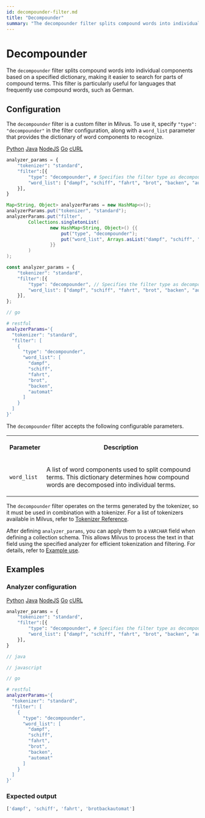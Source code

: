 ```yaml
---
id: decompounder-filter.md
title: "Decompounder"
summary: "The decompounder filter splits compound words into individual components based on a specified dictionary, making it easier to search for parts of compound terms. This filter is particularly useful for languages that frequently use compound words, such as German."
---
```


# Decompounder

The `decompounder` filter splits compound words into individual components based on a specified dictionary, making it easier to search for parts of compound terms. This filter is particularly useful for languages that frequently use compound words, such as German.

## Configuration

The `decompounder` filter is a custom filter in Milvus. To use it, specify `"type": "decompounder"` in the filter configuration, along with a `word_list` parameter that provides the dictionary of word components to recognize.

<div class="multipleCode">
    <a href="#python">Python</a>
    <a href="#java">Java</a>
    <a href="#javascript">NodeJS</a>
    <a href="#go">Go</a>
    <a href="#bash">cURL</a>
</div>

```python
analyzer_params = {
    "tokenizer": "standard",
    "filter":[{
        "type": "decompounder", # Specifies the filter type as decompounder
        "word_list": ["dampf", "schiff", "fahrt", "brot", "backen", "automat"],
    }],
}
```

```java
Map<String, Object> analyzerParams = new HashMap<>();
analyzerParams.put("tokenizer", "standard");
analyzerParams.put("filter",
        Collections.singletonList(
                new HashMap<String, Object>() {{
                    put("type", "decompounder");
                    put("word_list", Arrays.asList("dampf", "schiff", "fahrt", "brot", "backen", "automat"));
                }}
        )
);
```

```javascript
const analyzer_params = {
    "tokenizer": "standard",
    "filter":[{
        "type": "decompounder", // Specifies the filter type as decompounder
        "word_list": ["dampf", "schiff", "fahrt", "brot", "backen", "automat"],
    }],
};
```

```go
// go
```

```bash
# restful
analyzerParams='{
  "tokenizer": "standard",
  "filter": [
    {
      "type": "decompounder",
      "word_list": [
        "dampf",
        "schiff",
        "fahrt",
        "brot",
        "backen",
        "automat"
      ]
    }
  ]
}'

```

The `decompounder` filter accepts the following configurable parameters.

<table>
   <tr>
     <th><p>Parameter</p></th>
     <th><p>Description</p></th>
   </tr>
   <tr>
     <td><p><code>word_list</code></p></td>
     <td><p>A list of word components used to split compound terms. This dictionary determines how compound words are decomposed into individual terms.</p></td>
   </tr>
</table>

The `decompounder` filter operates on the terms generated by the tokenizer, so it must be used in combination with a tokenizer. For a list of tokenizers available in Milvus, refer to [Tokenizer Reference](tokenizers).

After defining `analyzer_params`, you can apply them to a `VARCHAR` field when defining a collection schema. This allows Milvus to process the text in that field using the specified analyzer for efficient tokenization and filtering. For details, refer to [Example use](analyzer-overview.md#Example-use).

## Examples

### Analyzer configuration

<div class="multipleCode">
    <a href="#python">Python</a>
    <a href="#java">Java</a>
    <a href="#javascript">NodeJS</a>
    <a href="#go">Go</a>
    <a href="#bash">cURL</a>
</div>

```python
analyzer_params = {
    "tokenizer": "standard",
    "filter":[{
        "type": "decompounder", # Specifies the filter type as decompounder
        "word_list": ["dampf", "schiff", "fahrt", "brot", "backen", "automat"],
    }],
}
```

```java
// java
```

```javascript
// javascript
```

```go
// go
```

```bash
# restful
analyzerParams='{
  "tokenizer": "standard",
  "filter": [
    {
      "type": "decompounder",
      "word_list": [
        "dampf",
        "schiff",
        "fahrt",
        "brot",
        "backen",
        "automat"
      ]
    }
  ]
}'

```

### Expected output

```python
['dampf', 'schiff', 'fahrt', 'brotbackautomat']
```

